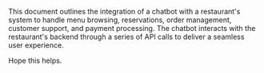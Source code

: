 This document outlines the integration of a chatbot with a restaurant's system to handle menu browsing, reservations, order management, customer support, and payment processing. The chatbot interacts with the restaurant's backend through a series of API calls to deliver a seamless user experience.

Hope this helps.

